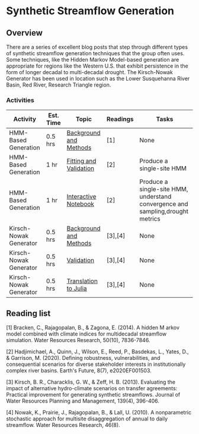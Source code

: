 # Synthetic Streamflow Generation

## Overview

There are a series of excellent blog posts that step through different types of synthetic streamflow generation techniques that the group often uses. Some techniques, like the Hidden Markov Model-based generation are appropriate for regions like the Western U.S. that exhibit persistence in the form of longer decadal to multi-decadal drought. The Kirsch-Nowak Generator has been used in location such as the Lower Susquehanna River Basin, Red River, Research Triangle region.  


### Activities

| Activity              | Est. Time   |  Topic      | Readings | Tasks |
| ----------------------|-------------| ----------- | ---------| ------|
| HMM-Based Generation  | 0.5 hrs     |[Background and Methods](https://waterprogramming.wordpress.com/2018/07/03/fitting-hidden-markov-models-part-i-background-and-methods/)  | [1] | None |
| HMM-Based Generation  | 1 hr        |[Fitting and Validation](https://waterprogramming.wordpress.com/2018/07/03/fitting-hidden-markov-models-part-ii-sample-python-script/)  | [2] |Produce a single-site HMM|
| HMM-Based Generation  | 1 hr        |[Interactive Notebook](https://uc-ebook.org/docs/html/A2_Jupyter_Notebooks.html#a-hidden-markov-modeling-approach-to-creating-synthetic-streamflow-scenarios-tutorial)  | [2] |Produce a single-site HMM, understand convergence and sampling,drought metrics|
| Kirsch-Nowak Generator| 0.5 hrs     |[Background and Methods](https://waterprogramming.wordpress.com/2017/08/29/open-source-streamflow-generator-part-i-synthetic-generation/) | [3],[4] |None|
| Kirsch-Nowak Generator| 0.5 hrs     |[Validation](https://waterprogramming.wordpress.com/2017/08/29/open-source-streamflow-generator-part-ii-validation/) | [3],[4] |None|
| Kirsch-Nowak Generator| 0.5 hrs     |[Translation to Julia](https://waterprogramming.wordpress.com/2019/03/27/from-matlab-to-julia-insights-from-translating-an-opensource-kirsch-nowak-streamflow-generator-in-julia) | [3],[4] |None|


## Reading list
\[1] Bracken, C., Rajagopalan, B., & Zagona, E. (2014). A hidden M arkov model combined with climate indices for multidecadal streamflow simulation. Water Resources Research, 50(10), 7836-7846.

\[2] Hadjimichael, A., Quinn, J., Wilson, E., Reed, P., Basdekas, L., Yates, D., & Garrison, M. (2020). Defining robustness, vulnerabilities, and consequential scenarios for diverse stakeholder interests in institutionally complex river basins. Earth's Future, 8(7), e2020EF001503.

\[3] Kirsch, B. R., Characklis, G. W., & Zeff, H. B. (2013). Evaluating the impact of alternative hydro-climate scenarios on transfer agreements: Practical improvement for generating synthetic streamflows. Journal of Water Resources Planning and Management, 139(4), 396-406.

\[4] Nowak, K., Prairie, J., Rajagopalan, B., & Lall, U. (2010). A nonparametric stochastic approach for multisite disaggregation of annual to daily streamflow. Water Resources Research, 46(8).


